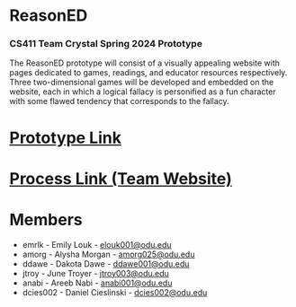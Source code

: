 # ReasonED
<b><h3>CS411 Team Crystal Spring 2024 Prototype</h3></b>
The ReasonED prototype will consist of a visually appealing website with pages dedicated to games, readings, and educator resources respectively. Three two-dimensional games will be developed and embedded on the website, each in which a logical fallacy is personified as a fun character with some flawed tendency that corresponds to the fallacy. 

# <a href="https://reasoned.vercel.app/" target="_blank" rel="noopener noreferrer">Prototype Link </a> 
# <a href="https://emrlk.github.io/reasonED.io/" target="_blank" rel="noopener noreferrer">Process Link (Team Website)</a>

# Members
  - emrlk - Emily Louk - elouk001@odu.edu
  - amorg - Alysha Morgan - amorg025@odu.edu
  - ddawe - Dakota Dawe - ddawe001@odu.edu
  - jtroy - June Troyer - jtroy003@odu.edu
  - anabi - Areeb Nabi - anabi001@odu.edu
  - dcies002 - Daniel Cieslinski - dcies002@odu.edu

